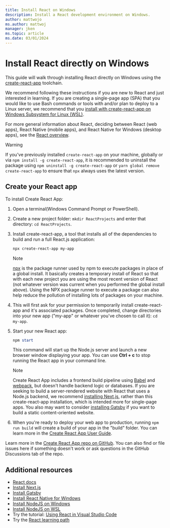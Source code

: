 ```yaml
---
title: Install React on Windows
description: Install a React development environment on Windows.
author: mattwojo 
ms.author: mattwoj 
manager: jken
ms.topic: article
ms.date: 03/01/2024
---
```


# Install React directly on Windows

This guide will walk through installing React directly on Windows using the [create-react-app](https://github.com/facebook/create-react-app) toolchain.

We recommend following these instructions if you are new to React and just interested in learning. If you are creating a single-page app (SPA) that you would like to use Bash commands or tools with and/or plan to deploy to a Linux server, we recommend that you [install with create-react-app on Windows Subsystem for Linux (WSL)](./react-on-wsl.md).

For more general information about React, deciding between React (web apps), React Native (mobile apps), and React Native for Windows (desktop apps), see the [React overview](./react-overview.md).

> [!WARNING]
> If you've previously installed `create-react-app` on your machine, globally or via `npm install -g create-react-app`, it is recommended to uninstall the package using `npm uninstall -g create-react-app` or `yarn global remove create-react-app` to ensure that `npx` always uses the latest version.

## Create your React app

To install Create React App:

1. Open a terminal(Windows Command Prompt or PowerShell).
2. Create a new project folder: `mkdir ReactProjects` and enter that directory: `cd ReactProjects`.
3. Install create-react-app, a tool that installs all of the dependencies to build and run a full React.js application:

    ```powershell
    npx create-react-app my-app
    ```

    >[!NOTE]
    > [npx](https://www.npmjs.com/package/npx) is the package runner used by npm to execute packages in place of a global install. It basically creates a temporary install of React so that with each new project you are using the most recent version of React (not whatever version was current when you performed the global install above). Using the NPX package runner to execute a package can also help reduce the pollution of installing lots of packages on your machine.

4. This will first ask for your permission to temporarily install create-react-app and it's associated packages. Once completed, change directories into your new app ("my-app" or whatever you've chosen to call it): `cd my-app`.

5. Start your new React app:

    ```PowerShell
    npm start
    ```

    This command will start up the Node.js server and launch a new browser window displaying your app. You can use **Ctrl + c** to stop running the React app in your command line.

    > [!NOTE]
    > Create React App includes a frontend build pipeline using [Babel](https://babeljs.io/) and [webpack](https://webpack.js.org/), but doesn't handle backend logic or databases. If you are seeking to build a server-rendered website with React that uses a Node.js backend, we recommend [installing Next.js](./nextjs-on-wsl.md), rather than this create-react-app installation, which is intended more for single-page apps. You also may want to consider [installing Gatsby](./gatsby-on-wsl.md) if you want to build a static content-oriented website.

6. When you're ready to deploy your web app to production, running `npm run build` will create a build of your app in the "build" folder. You can learn more in the [Create React App User Guide](https://create-react-app.dev/docs/deployment).

Learn more in the [Create React App repo on GitHub](https://github.com/facebook/create-react-app). You can also find or file issues here if something doesn't work or ask questions in the GitHub Discussions tab of the repo.

## Additional resources

- [React docs](https://reactjs.org/)
- [Install Next.js](./nextjs-on-wsl.md)
- [Install Gatsby](./gatsby-on-wsl.md)
- [Install React Native for Windows](https://microsoft.github.io/react-native-windows/docs/getting-started)
- [Install NodeJS on Windows](./nodejs-on-windows.md)
- [Install NodeJS on WSL](./nodejs-on-wsl.md)
- Try the tutorial: [Using React in Visual Studio Code](https://code.visualstudio.com/docs/nodejs/reactjs-tutorial)
- Try the [React learning path](/training/paths/react/)
